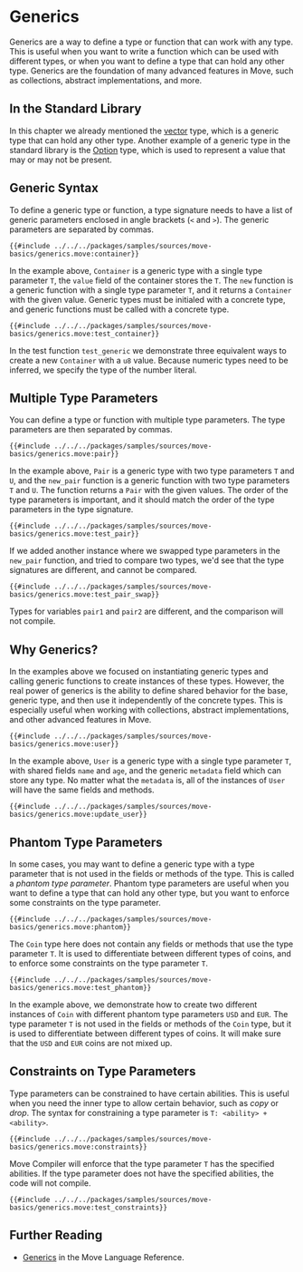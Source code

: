 # Generics

Generics are a way to define a type or function that can work with any type. This is useful when you
want to write a function which can be used with different types, or when you want to define a type
that can hold any other type. Generics are the foundation of many advanced features in Move, such as
collections, abstract implementations, and more.

## In the Standard Library

In this chapter we already mentioned the [vector](./vector.md) type, which is a generic type that
can hold any other type. Another example of a generic type in the standard library is the
[Option](./option.md) type, which is used to represent a value that may or may not be present.

## Generic Syntax

To define a generic type or function, a type signature needs to have a list of generic parameters
enclosed in angle brackets (`<` and `>`). The generic parameters are separated by commas.

```move
{{#include ../../../packages/samples/sources/move-basics/generics.move:container}}
```

In the example above, `Container` is a generic type with a single type parameter `T`, the `value`
field of the container stores the `T`. The `new` function is a generic function with a single type
parameter `T`, and it returns a `Container` with the given value. Generic types must be initialed
with a concrete type, and generic functions must be called with a concrete type.

```move
{{#include ../../../packages/samples/sources/move-basics/generics.move:test_container}}
```

In the test function `test_generic` we demonstrate three equivalent ways to create a new `Container`
with a `u8` value. Because numeric types need to be inferred, we specify the type of the number
literal.

## Multiple Type Parameters

You can define a type or function with multiple type parameters. The type parameters are then
separated by commas.

```move
{{#include ../../../packages/samples/sources/move-basics/generics.move:pair}}
```

In the example above, `Pair` is a generic type with two type parameters `T` and `U`, and the
`new_pair` function is a generic function with two type parameters `T` and `U`. The function returns
a `Pair` with the given values. The order of the type parameters is important, and it should match
the order of the type parameters in the type signature.

```move
{{#include ../../../packages/samples/sources/move-basics/generics.move:test_pair}}
```

If we added another instance where we swapped type parameters in the `new_pair` function, and tried
to compare two types, we'd see that the type signatures are different, and cannot be compared.

```move
{{#include ../../../packages/samples/sources/move-basics/generics.move:test_pair_swap}}
```

Types for variables `pair1` and `pair2` are different, and the comparison will not compile.

## Why Generics?

In the examples above we focused on instantiating generic types and calling generic functions to
create instances of these types. However, the real power of generics is the ability to define shared
behavior for the base, generic type, and then use it independently of the concrete types. This is
especially useful when working with collections, abstract implementations, and other advanced
features in Move.

```move
{{#include ../../../packages/samples/sources/move-basics/generics.move:user}}
```

In the example above, `User` is a generic type with a single type parameter `T`, with shared fields
`name` and `age`, and the generic `metadata` field which can store any type. No matter what the
`metadata` is, all of the instances of `User` will have the same fields and methods.

```move
{{#include ../../../packages/samples/sources/move-basics/generics.move:update_user}}
```

## Phantom Type Parameters

In some cases, you may want to define a generic type with a type parameter that is not used in the
fields or methods of the type. This is called a _phantom type parameter_. Phantom type parameters
are useful when you want to define a type that can hold any other type, but you want to enforce some
constraints on the type parameter.

```move
{{#include ../../../packages/samples/sources/move-basics/generics.move:phantom}}
```

The `Coin` type here does not contain any fields or methods that use the type parameter `T`. It is
used to differentiate between different types of coins, and to enforce some constraints on the type
parameter `T`.

```move
{{#include ../../../packages/samples/sources/move-basics/generics.move:test_phantom}}
```

In the example above, we demonstrate how to create two different instances of `Coin` with different
phantom type parameters `USD` and `EUR`. The type parameter `T` is not used in the fields or methods
of the `Coin` type, but it is used to differentiate between different types of coins. It will make
sure that the `USD` and `EUR` coins are not mixed up.

## Constraints on Type Parameters

Type parameters can be constrained to have certain abilities. This is useful when you need the inner
type to allow certain behavior, such as _copy_ or _drop_. The syntax for constraining a type
parameter is `T: <ability> + <ability>`.

```move
{{#include ../../../packages/samples/sources/move-basics/generics.move:constraints}}
```

Move Compiler will enforce that the type parameter `T` has the specified abilities. If the type
parameter does not have the specified abilities, the code will not compile.

<!-- TODO: failure case -->

```move
{{#include ../../../packages/samples/sources/move-basics/generics.move:test_constraints}}
```

## Further Reading

- [Generics](/reference/generics.html) in the Move Language Reference.
